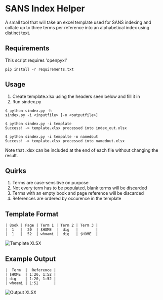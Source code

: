 # SANS Index Helper
A small tool that will take an excel template used for SANS indexing and collate up to three terms per reference into an alphabetical index using distinct text.

## Requirements
This script requires 'openpyxl'

`pip install -r requirements.txt`

## Usage
1. Create template.xlsx using the headers seen below and fill it in
2. Run sindex.py
```
$ python sindex.py -h
sindex.py -i <inputfile> [-o <outputfile>]
  
$ python sindex.py -i template
Success! -> template.xlsx processed into index_out.xlsx

$ python sindex.py -i tempalte -o namedout
Success! -> template.xlsx processed into namedout.xlsx
```
Note that .xlsx can be included at the end of each file without changing the result.

## Quirks
1. Terms are case-sensitive on purpose
2. Not every term has to be populated, blank terms will be discarded
3. Terms with an empty book and page reference will be discarded
4. References are ordered by occurence in the template

## Template Format
```
| Book | Page | Term 1 | Term 2 | Term 3 |
|  1   |  20  | $HOME  |  dig   |        |
|  1   |  52  | whoami |  dig   | $HOME  |
```
![Template XLSX](https://via.placeholder.com/350x150.png "Template XLSX")

## Example Output
```
|  Term  |  Reference |
| $HOME  | 1:20, 1:52 |  
| dig    | 1:20, 1:52 |
| whoami | 1:52       |
```
![Output XLSX](https://via.placeholder.com/350x150.png "Output XLSX")
